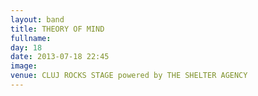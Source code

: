 ```yaml
---
layout: band
title: THEORY OF MIND
fullname: 
day: 18
date: 2013-07-18 22:45
image: 
venue: CLUJ ROCKS STAGE powered by THE SHELTER AGENCY
---
```



